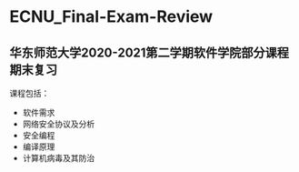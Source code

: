 # ECNU_Final-Exam-Review
## 华东师范大学2020-2021第二学期软件学院部分课程期末复习
课程包括：
- 软件需求
- 网络安全协议及分析
- 安全编程
- 编译原理
- 计算机病毒及其防治
